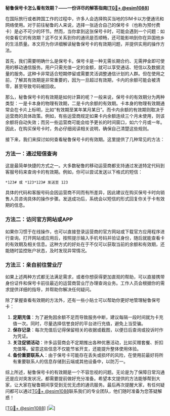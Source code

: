 **秘鲁保号卡怎么看有效期？——一份详尽的解答指南[[TG💪+ @esim1088](https://t.me/s/esim1088)]**

在国际旅行或者跨国工作的过程中，许多人会选择购买当地的SIM卡以方便通讯和网络使用。对于前往秘鲁的人来说，选择一张适合自己的保号卡（也称为预付费卡）是必不可少的环节。然而，当你拿到这张保号卡时，可能会遇到一个问题：如何查看它的有效期？这不仅关系到你的通讯是否顺畅，还可能影响到你在异国他乡的生活质量。本文将为你详细解读秘鲁保号卡的有效期问题，并提供实用的操作方法。

首先，我们需要明确什么是保号卡。保号卡是一种无需长期合约、无需押金即可使用的移动通信服务。用户只需充值一定的金额，就可以享受通话、短信以及数据流量的服务。这种卡非常适合短期停留或需要灵活调整通信计划的人群。但在使用之前，了解其有效期是非常重要的，因为一旦超过有效期，卡内的余额可能会被清零，甚至导致号码被回收。

那么，秘鲁保号卡的有效期是如何计算的呢？一般来说，保号卡的有效期分为两种类型：一是卡本身的物理有效期，二是卡内余额的有效期。卡本身的物理有效期通常会在卡片上标明，比如“有效期至某年某月某日”。而卡内余额的有效期则取决于运营商的具体政策。例如，有些运营商规定如果卡内余额连续三个月未使用，则该余额将自动失效；而另一些运营商可能会给予更长的时间窗口，如六个月或一年。因此，在购买保号卡时，务必仔细阅读相关说明，确保自己清楚这些规则。

接下来，我们来探讨如何查看秘鲁保号卡的有效期。这里提供了几种常见的方法：

### 方法一：通过短信查询
这是最简单快捷的方式之一。大多数秘鲁的移动运营商都支持通过发送特定代码到客服号码来查询卡的有效期。例如，你可以尝试发送以下格式的短信：
```
*123# 或 *123*123# 发送至 123
```
具体的代码和客服号码会因运营商不同而有所差异，因此建议在购买保号卡时向销售人员咨询具体的操作步骤。发送成功后，系统会以短信的形式回复你关于卡有效期的信息。

### 方法二：访问官方网站或APP
如果你习惯于在线操作，也可以直接登录运营商的官方网站或下载官方应用程序进行查询。打开网站或应用后，按照提示输入手机号码并验证身份，随后就能查看卡的有效期及相关信息。这种方式的好处在于不仅可以获取当前的余额和有效期，还能随时监控账户状态，及时发现异常情况。

### 方法三：亲自前往营业厅
如果上述两种方式都无法满足需求，或者你想获得更加直观的帮助，可以直接携带身份证件和保号卡前往最近的运营商营业厅办理查询业务。工作人员会根据你的需求提供详细的指导，并帮助你解决任何疑问。

除了掌握查看有效期的方法外，还有一些小贴士可以帮助你更好地管理秘鲁保号卡：

1. **定期充值**：为了避免因余额不足而导致服务中断，建议每隔一段时间就为卡充值一次。同时，尽量选择信誉良好的平台进行充值，避免上当受骗。
2. **保存记录**：每次充值后记得保留相关的收据或截图，以便日后查询或投诉时作为凭证。
3. **关注促销活动**：许多运营商会不定期推出各种优惠活动，比如买赠套餐、折扣充值等。留意这些信息不仅能节省开支，还能提升整体使用体验。
4. **备份重要联系人**：由于保号卡可能存在丢失或损坏的风险，在使用前最好将所有重要联系人的信息存储到云端或其他设备中，以防万一。

综上所述，秘鲁保号卡的有效期是一个不容忽视的问题。无论是为了保障日常沟通还是应对突发状况，都需要提前做好充分准备。希望本文提供的方法能够帮到大家，让大家在秘鲁期间享受到无忧无虑的通讯服务。最后再次提醒大家，有任何疑问都可以通过[TG💪+ @esim1088](https://t.me/s/esim1088)联系我们的专业团队，他们随时准备为您答疑解惑！

[[TG💪+ @esim1088](https://t.me/s/esim1088)] [![](https://i.postimg.cc/4NQfJmqS/Snipaste-2025-05-13-00-14-12.png)]
